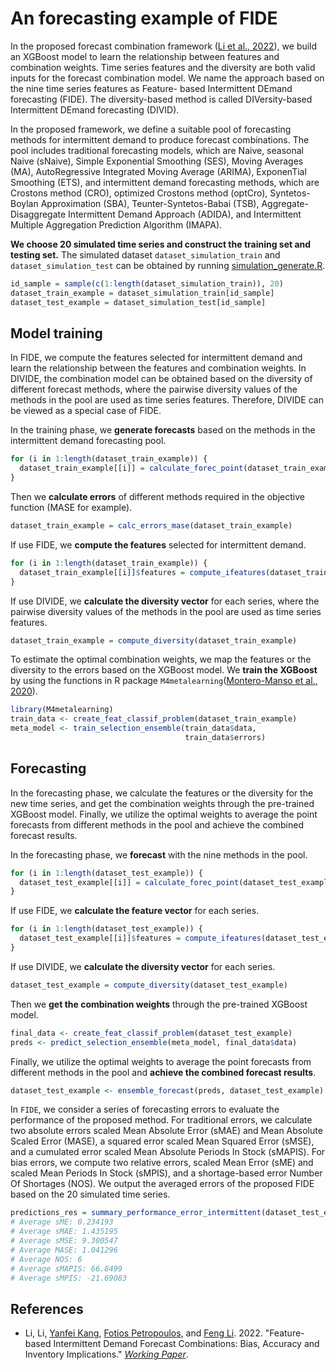 # An forecasting example of FIDE

In the proposed forecast combination framework ([Li et al., 2022](https://arxiv.org/abs/2204.08283)), we build an XGBoost model to learn the relationship between features and combination weights. Time series features and the diversity are both valid inputs for the forecast combination model.
We name the approach based on the nine time series features as Feature- based Intermittent DEmand forecasting (FIDE). The diversity-based method is called DIVersity-based Intermittent DEmand forecasting (DIVID).

In the proposed framework, we define a suitable pool of forecasting methods for intermittent demand to
produce forecast combinations. The pool includes traditional forecasting models, which are Naive, seasonal Naive (sNaive), Simple Exponential Smoothing (SES), Moving Averages (MA), AutoRegressive Integrated Moving Average (ARIMA), ExponenTial Smoothing (ETS), and intermittent demand forecasting methods, which are Crostons method (CRO), optimized Crostons method (optCro), Syntetos-Boylan Approximation (SBA), Teunter-Syntetos-Babai (TSB), Aggregate-Disaggregate Intermittent Demand Approach (ADIDA), and Intermittent Multiple Aggregation Prediction Algorithm (IMAPA).

**We choose 20 simulated time series and construct the training set and testing set.** The simulated dataset `dataset_simulation_train` and `dataset_simulation_test` can be obtained by running [simulation_generate.R](https://github.com/lily940703/fide/blob/main/simulation_generate.R).

```r
id_sample = sample(c(1:length(dataset_simulation_train)), 20)
dataset_train_example = dataset_simulation_train[id_sample]
dataset_test_example = dataset_simulation_test[id_sample]
```

## Model training 
 In FIDE, we compute the features selected for intermittent demand and learn the relationship between the features and combination weights. In DIVIDE, the combination model can be obtained based on the diversity of different forecast methods, where the pairwise diversity values of the methods in the pool are used as time series features. Therefore, DIVIDE can be viewed as a special case of FIDE.

In the training phase, we **generate forecasts** based on the methods in the intermittent demand forecasting pool.
```r
for (i in 1:length(dataset_train_example)) {
  dataset_train_example[[i]] = calculate_forec_point(dataset_train_example[[i]])
}
```

Then we **calculate errors** of different methods required in the objective function (MASE for example).
```r
dataset_train_example = calc_errors_mase(dataset_train_example)
```

If use FIDE, we **compute the features** selected for intermittent demand.
```r
for (i in 1:length(dataset_train_example)) {
  dataset_train_example[[i]]$features = compute_ifeatures(dataset_train_example[[i]]$x)
}
```

If use DIVIDE, we **calculate the diversity vector** for each series, where the pairwise diversity values of the methods in the pool are used as time series features. 
```r
dataset_train_example = compute_diversity(dataset_train_example)
```

To estimate the optimal combination weights, we map the features or the diversity to the errors based on the XGBoost model. We **train the XGBoost** by using the functions in R package `M4metalearning`([Montero-Manso et al., 2020](https://github.com/robjhyndman/M4metalearning)). 

```r
library(M4metalearning)
train_data <- create_feat_classif_problem(dataset_train_example)
meta_model <- train_selection_ensemble(train_data$data,
                                       train_data$errors)
```                                       
                                      
## Forecasting
In the forecasting phase, we calculate the features or the diversity for the new time series, and get the combination weights through the pre-trained XGBoost model. Finally, we utilize the optimal weights to average the point forecasts from different methods in the pool and achieve the combined forecast results.

In the forecasting phase, we **forecast** with the nine methods in the pool.
```r
for (i in 1:length(dataset_test_example)) {
  dataset_test_example[[i]] = calculate_forec_point(dataset_test_example[[i]])
}
```

If use FIDE, we **calculate the feature vector** for each series.
```r
for (i in 1:length(dataset_test_example)) {
  dataset_test_example[[i]]$features = compute_ifeatures(dataset_test_example[[i]]$x)
}
```

If use DIVIDE, we **calculate the diversity vector** for each series.
```r
dataset_test_example = compute_diversity(dataset_test_example)
```

Then we **get the combination weights** through the pre-trained XGBoost model.
```r
final_data <- create_feat_classif_problem(dataset_test_example)
preds <- predict_selection_ensemble(meta_model, final_data$data)
```
Finally, we utilize the optimal weights to average the point forecasts from different methods in the pool and **achieve the combined forecast results**.
```r
dataset_test_example <- ensemble_forecast(preds, dataset_test_example)
```


In `FIDE`, we consider a series of forecasting errors to evaluate the performance of the proposed method. For traditional errors, we calculate two absolute errors scaled Mean Absolute Error (sMAE) and  Mean Absolute Scaled Error (MASE), a squared error scaled Mean Squared Error (sMSE), and a cumulated error scaled Mean Absolute Periods In Stock (sMAPIS).
For bias errors, we compute two relative errors, scaled Mean Error (sME) and scaled Mean Periods In Stock (sMPIS), and a shortage-based error Number Of Shortages (NOS). We output the averaged errors of the proposed FIDE based on the 20 simulated time series.

```r
predictions_res = summary_performance_error_intermittent(dataset_test_example)
# Average sME: 0.234193 
# Average sMAE: 1.435195 
# Average sMSE: 9.300547 
# Average MASE: 1.041296 
# Average NOS: 6 
# Average sMAPIS: 66.8499 
# Average sMPIS: -21.69083
```

## References
- Li, Li, [Yanfei Kang](https://yanfei.site), [Fotios Petropoulos](https://researchportal.bath.ac.uk/en/persons/fotios-petropoulos), and [Feng Li](http://feng.li/). 2022. "Feature-based Intermittent Demand Forecast Combinations: Bias, Accuracy and Inventory Implications." [*_Working Paper_*](https://arxiv.org/abs/2204.08283). 
